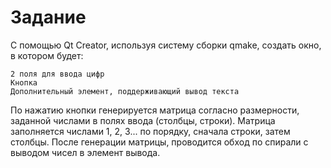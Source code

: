 # Задание

С помощью Qt Creator, используя систему сборки qmake, создать окно, в котором будет:

    2 поля для ввода цифр
    Кнопка
    Дополнительный элемент, поддерживающий вывод текста

По нажатию кнопки генерируется матрица согласно размерности, заданной числами в полях ввода (столбцы, строки). Матрица заполняется числами 1, 2, 3... по порядку, сначала строки, затем столбцы.
После генерации матрицы, проводится обход по спирали с выводом чисел в элемент вывода.
